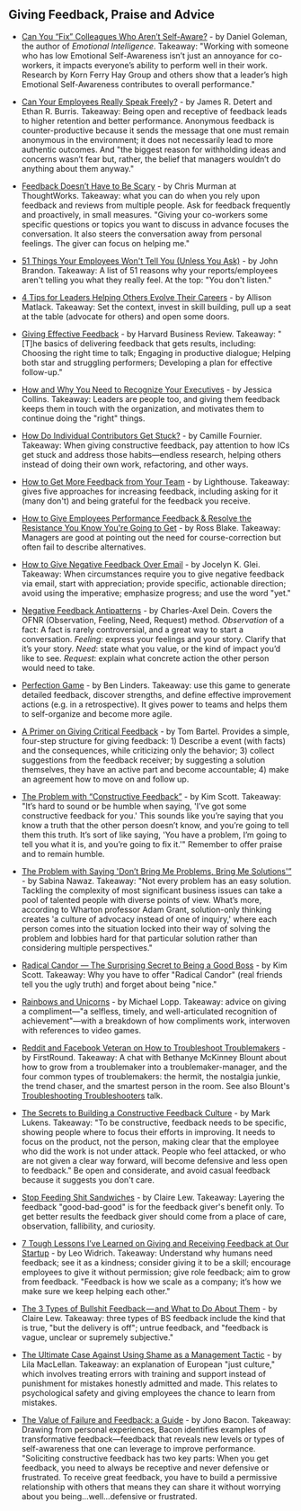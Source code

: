 ## Giving Feedback, Praise and Advice

- [Can You “Fix” Colleagues Who Aren’t Self-Aware?](https://www.linkedin.com/pulse/can-you-fix-colleagues-who-arent-self-aware-daniel-goleman) - by Daniel Goleman, the author of *Emotional Intelligence*. Takeaway: "Working with someone who has low Emotional Self-Awareness isn’t just an annoyance for co-workers, it impacts everyone’s ability to perform well in their work. Research by Korn Ferry Hay Group and others show that a leader’s high Emotional Self-Awareness contributes to overall performance."

- [Can Your Employees Really Speak Freely?](https://hbr.org/2016/01/can-your-employees-really-speak-freely) - by James R. Detert and Ethan R. Burris. Takeaway: Being open and receptive of feedback leads to higher retention and better performance. Anonymous feedback is counter-productive because it sends the message that one must remain anonymous in the environment; it does not necessarily lead to more authentic outcomes. And "the biggest reason for withholding ideas and concerns wasn’t fear but, rather, the belief that managers wouldn’t do anything about them anyway."

- [Feedback Doesn’t Have to Be Scary](https://chrismurman.com/2017/02/28/feedback-doesnt-have-to-be-scary/) - by Chris Murman at ThoughtWorks. Takeaway: what you can do when you rely upon feedback and reviews from multiple people. Ask for feedback frequently and proactively, in small measures. "Giving your co-workers some specific questions or topics you want to discuss in advance focuses the conversation. It also steers the conversation away from personal feelings. The giver can focus on helping me."

- [51 Things Your Employees Won't Tell You (Unless You Ask)](https://www.inc.com/john-brandon/51-things-your-employees-won-t-tell-you-unless-you-ask.html) - by John Brandon. Takeaway: A list of 51 reasons why your reports/employees aren't telling you what they really feel. At the top: "You don't listen."

- [4 Tips for Leaders Helping Others Evolve Their Careers](https://opensource.com/open-organization/17/9/own-your-open-career) - by Allison Matlack. Takeaway: Set the context, invest in skill building, pull up a seat at the table (advocate for others) and open some doors.

- [Giving Effective Feedback](https://hbr.org/product/giving-effective-feedback-hbr-20-minute-manager-series/13999E-KND-ENG) - by Harvard Business Review. Takeaway: "[T]he basics of delivering feedback that gets results, including: Choosing the right time to talk; Engaging in productive dialogue; Helping both star and struggling performers; Developing a plan for effective follow-up."

- [How and Why You Need to Recognize Your Executives](http://blog.bonus.ly/how-and-why-you-need-to-recognize-your-executives?utm_content=56841793&utm_medium=social&utm_source=twitter) - by Jessica Collins. Takeaway: Leaders are people too, and giving them feedback keeps them in touch with the organization, and motivates them to continue doing the "right" things.

- [How Do Individual Contributors Get Stuck?](https://medium.com/@skamille/how-do-individual-contributors-get-stuck-63102ba43516) - by Camille Fournier. Takeaway: When giving constructive feedback, pay attention to how ICs get stuck and address those habits—endless research, helping others instead of doing their own work, refactoring, and other ways. 

- [How to Get More Feedback from Your Team](https://getlighthouse.com/blog/get-more-feedback-team) - by Lighthouse. Takeaway: gives five approaches for increasing feedback, including asking for it (many don't) and being grateful for the feedback you receive.

- [How to Give Employees Performance Feedback & Resolve the Resistance You Know You're Going to Get](https://www.amazon.com/Employees-Performance-Feedback-Resolve-Resistance-ebook/dp/B00B7MWZIK/ref=sr_1_1?ie=UTF8&qid=1457551985&sr=8-1&keywords=ross+blake+feedback) - by Ross Blake. Takeaway: Managers are good at pointing out the need for course-correction but often fail to describe alternatives.

- [How to Give Negative Feedback Over Email](https://hbr.org/2016/10/how-to-give-negative-feedback-over-email) - by Jocelyn K. Glei. Takeaway: When circumstances require you to give negative feedback via email, start with appreciation; provide specific, actionable direction; avoid using the imperative; emphasize progress; and use the word "yet."

- [Negative Feedback Antipatterns](http://blog.d3in.org/post/153942984306/negative-feedback-antipatterns) - by Charles-Axel Dein. Covers the OFNR (Observation, Feeling, Need, Request) method. *Observation* of a fact: A fact is rarely controversial, and a great way to start a conversation. *Feeling*: express your feelings and your story. Clarify that it’s your story. *Need*: state what you value, or the kind of impact you’d like to see. *Request*: explain what concrete action the other person would need to take.

- [Perfection Game](https://www.benlinders.com/2014/getting-feedback-with-the-perfection-game/) - by Ben Linders. Takeaway: use this game to generate detailed feedback, discover strengths, and define effective improvement actions (e.g. in a retrospective). It gives power to teams and helps them to self-organize and become more agile.

- [A Primer on Giving Critical Feedback](https://www.tombartel.de/blog/a-primer-on-giving-critical-feedback) - by Tom Bartel. Provides a simple, four-step structure for giving feedback: 1) Describe a event (with facts) and the consequences, while criticizing only the behavior; 3) collect suggestions from the feedback receiver; by suggesting a solution themselves, they have an active part and become accountable; 4) make an agreement how to move on and follow up.

- [The Problem with “Constructive Feedback”](https://www.radicalcandor.com/blog/the-problem-with-constructive-feedback/) - by Kim Scott. Takeaway: "It’s hard to sound or be humble when saying, 'I’ve got some constructive feedback for you.' This sounds like you’re saying that you know a truth that the other person doesn’t know, and you’re going to tell them this truth. It’s sort of like saying, 'You have a problem, I’m going to tell you what it is, and you’re going to fix it.'" Remember to offer praise and to remain humble.

- [The Problem with Saying 'Don’t Bring Me Problems, Bring Me Solutions'”](https://hbr.org/2017/09/the-problem-with-saying-dont-bring-me-problems-bring-me-solutions) - by Sabina Nawaz. Takeaway: "Not every problem has an easy solution. Tackling the complexity of most significant business issues can take a pool of talented people with diverse points of view. What’s more, according to Wharton professor Adam Grant, solution-only thinking creates 'a culture of advocacy instead of one of inquiry,' where each person comes into the situation locked into their way of solving the problem and lobbies hard for that particular solution rather than considering multiple perspectives."

- [Radical Candor — The Surprising Secret to Being a Good Boss](http://firstround.com/review/radical-candor-the-surprising-secret-to-being-a-good-boss) - by Kim Scott. Takeaway: Why you have to offer "Radical Candor" (real friends tell you the ugly truth) and forget about being "nice."

- [Rainbows and Unicorns](http://randsinrepose.com/archives/rainbows-and-unicorns) - by Michael Lopp. Takeaway: advice on giving a compliment—"a selfless, timely, and well-articulated recognition of achievement"—with a breakdown of how compliments work, interwoven with references to video games.

- [Reddit and Facebook Veteran on How to Troubleshoot Troublemakers](http://firstround.com/review/reddit-and-facebook-veteran-on-how-to-troubleshoot-troublemakers/) - by FirstRound. Takeaway: A chat with Bethanye McKinney Blount about how to grow from a troublemaker into a troublemaker-manager, and the four common types of troublemakers: the hermit, the nostalgia junkie, the trend chaser, and the smartest person in the room. See also Blount's [Troubleshooting Troubleshooters](https://www.youtube.com/watch?v=DGsWTeuf9bo) talk.

- [The Secrets to Building a Constructive Feedback Culture](https://www.fastcompany.com/3044600/the-secrets-to-building-a-constructive-feedback-culture) - by Mark Lukens. Takeaway: "To be constructive, feedback needs to be specific, showing people where to focus their efforts in improving. It needs to focus on the product, not the person, making clear that the employee who did the work is not under attack. People who feel attacked, or who are not given a clear way forward, will become defensive and less open to feedback." Be open and considerate, and avoid casual feedback because it suggests you don't care.

- [Stop Feeding Shit Sandwiches](https://m.signalvnoise.com/stop-feeding-shit-sandwiches-9364d7b9640c) - by Claire Lew. Takeaway: Layering the feedback "good-bad-good" is for the feedback giver's benefit only. To get better results the feedback giver should come from a place of care, observation, fallibility, and curiosity.

- [7 Tough Lessons I’ve Learned on Giving and Receiving Feedback at Our Startup](https://open.buffer.com/feedback) - by Leo Widrich. Takeaway: Understand why humans need feedback; see it as a kindness; consider giving it to be a skill; encourage employees to give it without permission; give role feedback; aim to grow from feedback. "Feedback is how we scale as a company; it’s how we make sure we keep helping each other."

- [The 3 Types of Bullshit Feedback — and What to Do About Them](https://m.signalvnoise.com/the-3-types-of-bullshit-feedback-and-what-to-do-about-them-5de483530c3f) - by Claire Lew. Takeaway: three types of BS feedback include the kind that is true, "but the delivery is off"; untrue feedback, and "feedback is vague, unclear or supremely subjective."

- [The Ultimate Case Against Using Shame as a Management Tactic](https://qz.com/1039957/the-ultimate-case-against-using-shame-as-a-management-tactic/) - by Lila MacLellan. Takeaway: an explanation of European "just culture," which involves treating errors with training and support instead of punishment for mistakes honestly admitted and made. This relates to psychological safety and giving employees the chance to learn from mistakes.

- [The Value of Failure and Feedback: a Guide](http://www.jonobacon.com/2017/08/21/value-failure-feedback-guide/) - by Jono Bacon. Takeaway: Drawing from personal experiences, Bacon identifies examples of transformative feedback—feedback that reveals new levels or types of self-awareness that one can leverage to improve performance. "Soliciting constructive feedback has two key parts: When you get feedback, you need to always be receptive and never defensive or frustrated. To receive great feedback, you have to build a permissive relationship with others that means they can share it without worrying about you being…well…defensive or frustrated.
